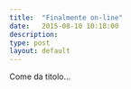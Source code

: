```yaml
---
title:  "Finalmente on-line"
date:   2015-08-10 10:18:00
description: 
type: post
layout: default
---
```

Come da titolo…
